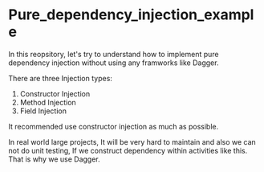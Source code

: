 # Pure_dependency_injection_example
In this reopsitory, let's try to understand how to implement pure dependency injection without using any framworks like Dagger.


There are three Injection types:

  1. Constructor Injection
  2. Method Injection
  3. Field Injection

It recommended use constructor injection as much as possible.

In real world large projects, It will be very hard to maintain and also we can not do unit testing, If we construct dependency within activities like this.
That is why we use Dagger.
